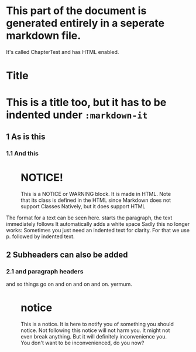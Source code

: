# This part of the document is generated entirely in a seperate markdown file.

It's called ChapterTest and has HTML enabled.

# Title

# This is a title too, but it has to be indented under `:markdown-it`

## 1 As is this

### 1.1 And this

  <figure class = "block">
    <h1> NOTICE!</h1>
    <p> This is a NOTICE or WARNING block. It is made in HTML. Note that its class is defined in the HTML since Markdown does not support Classes Natively, but it does support HTML </p> 
  </figure>

The format for a text can be seen here. starts the paragraph, the text immediately follows
It automatically adds a white space
Sadly this no longer works: Sometimes you just need an indented text for clarity. For that we use p. followed by indented text.

## 2 Subheaders can also be added

### 2.1 and paragraph headers

and so things go on and on and on and on.
yermum.

  <figure class = "block">
    <h1> notice </h1>
    <p>This is a notice. It is here to notify you of something you should notice. Not following this notice will not harm you. It might not even break anything. But it will definitely inconvenience you. You don't want to be inconvenienced, do you now? </p>
</figure>
